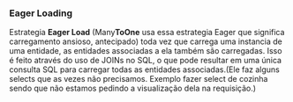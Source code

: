 ### Eager Loading
Estrategia **Eager Load** (Many**ToOne** usa essa estrategia Eager que 
significa carregamento ansioso, antecipado) toda vez que carrega
uma instancia de uma entidade, as entidades associadas a ela também
são carregadas. Isso é feito através do uso de JOINs no SQL, o que
pode resultar em uma única consulta SQL para carregar todas as entidades
associadas.(Ele faz alguns selects que as vezes não precisamos. 
Exemplo fazer select de cozinha sendo que não estamos pedindo a 
visualização dela na requisição.)